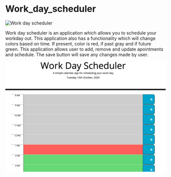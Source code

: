 # Work_day_scheduler

![Work day scheduler](https://israelguillermo.github.io/Work_day_scheduler/)

Work day scheduler is an application which allows you to schedule your workday out. This application also has a functionality which will change colors based on time. If present, color is red, if past gray and if future green. This application allows user to add, remove and update apointments and schedule. The save button will save any changes made by user. 

![screenshot of application](./assets/application.png)
